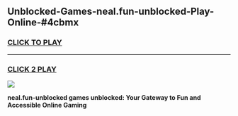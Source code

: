 
## Unblocked-Games-neal.fun-unblocked-Play-Online-#4cbmx
<h3>
<a href="https://premium.freeplayer.one?title=neal.fun-unblocked&ref=27F">CLICK TO PLAY</a></h3>
<hr>

<h3>
<a href="https://premium.freeplayer.one?title=neal.fun-unblocked&ref=27F">CLICK 2 PLAY</a>
  
</h3>

<a href="https://premium.freeplayer.one?title=neal.fun-unblocked&ref=27F"><img src="https://clearcache.store/games.png"></a>


**neal.fun-unblocked games unblocked: Your Gateway to Fun and Accessible Online Gaming**

